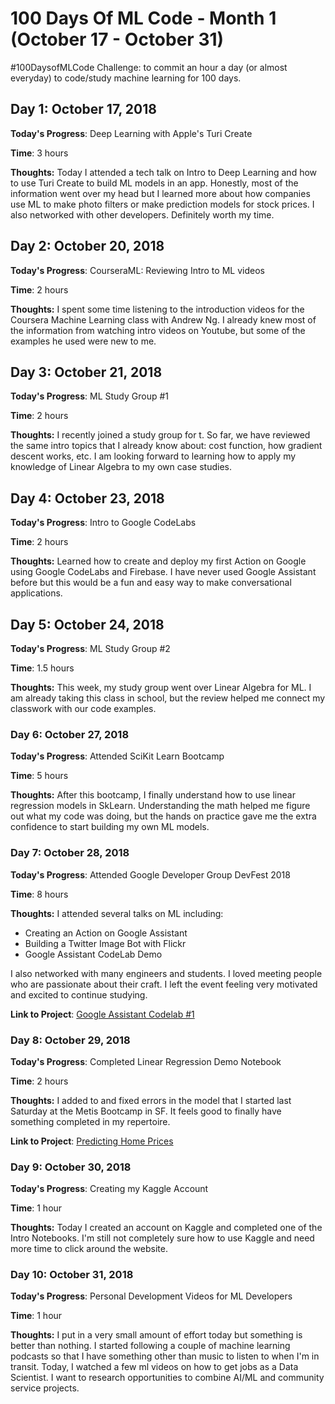 # 100 Days Of ML Code - Month 1 (October 17 - October 31)
 #100DaysofMLCode Challenge: to commit an hour a day (or almost everyday) to code/study machine learning for 100 days.

## Day 1: October 17, 2018

**Today's Progress**: Deep Learning with Apple's Turi Create

**Time**: 3 hours

**Thoughts:** Today I attended a tech talk on Intro to Deep Learning and how to use Turi Create to build ML models in an app. Honestly, most of the information went over my head but I learned more about how companies use ML to make photo filters or make prediction models for stock prices. I also networked with other developers. Definitely worth my time.

## Day 2: October 20, 2018

**Today's Progress**: CourseraML: Reviewing Intro to ML videos

**Time**: 2 hours

**Thoughts:** I spent some time listening to the introduction videos for the Coursera Machine Learning class with Andrew Ng. I already knew most of the information from watching intro videos on Youtube, but some of the examples he used were new to me.


## Day 3: October 21, 2018

**Today's Progress**: ML Study Group #1

**Time**: 2 hours

**Thoughts:** I recently joined a study group for t. So far, we have reviewed the same intro topics that I already know about: cost function, how gradient descent works, etc. I am looking forward to learning how to apply my knowledge of Linear Algebra to my own case studies.


## Day 4: October 23, 2018

**Today's Progress**: Intro to Google CodeLabs

**Time**: 2 hours

**Thoughts:** Learned how to create and deploy my first Action on Google using Google CodeLabs and Firebase. I have never used Google Assistant before but this would be a fun and easy way to make conversational applications.


## Day 5: October 24, 2018

**Today's Progress**: ML Study Group #2

**Time**: 1.5 hours

**Thoughts:** This week, my study group went over Linear Algebra for ML. I am already taking this class in school, but the review helped me connect my classwork with our code examples.


### Day 6: October 27, 2018

**Today's Progress**: Attended SciKit Learn Bootcamp

**Time**: 5 hours

**Thoughts:** After this bootcamp, I finally understand how to use linear regression models in SkLearn. Understanding the math helped me figure out what my code was doing, but the hands on practice gave me the extra confidence to start building my own ML models.


### Day 7: October 28, 2018

**Today's Progress**: Attended Google Developer Group DevFest 2018

**Time**: 8 hours

**Thoughts:** I attended several talks on ML including:
* Creating an Action on Google Assistant
* Building a Twitter Image Bot with Flickr
* Google Assistant CodeLab Demo

I also networked with many engineers and students. I loved meeting people who are passionate about their craft. I left the event feeling very motivated and excited to continue studying.

**Link to Project**: [Google Assistant Codelab #1](https://github.com/carlymichele/GoogleCodelabs-GoogleAssistant/tree/master/actions-codelab)


### Day 8: October 29, 2018

**Today's Progress**: Completed Linear Regression Demo Notebook

**Time**: 2 hours

**Thoughts:** I added to and fixed errors in the model that I started last Saturday at the Metis Bootcamp in SF. It feels good to finally have something completed in my repertoire.

**Link to Project**: [Predicting Home Prices](https://github.com/carlymichele/linear_regression_demo)


### Day 9: October 30, 2018

**Today's Progress**: Creating my Kaggle Account

**Time**: 1 hour

**Thoughts:** Today I created an account on Kaggle and completed one of the Intro Notebooks. I'm still not completely sure how to use Kaggle and need more time to click around the website.


### Day 10: October 31, 2018

**Today's Progress**: Personal Development Videos for ML Developers

**Time**: 1 hour

**Thoughts:** I put in a very small amount of effort today but something is better than nothing. I started following a couple of machine learning podcasts so that I have something other than music to listen to when I'm in transit. Today, I watched a few ml videos on how to get jobs as a Data Scientist. I want to research opportunities to combine AI/ML and community service projects.

<!-- **Link to Project**: [ ](https://github.com/carlymichele) -->
